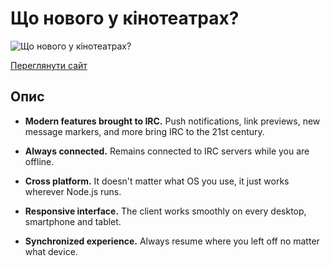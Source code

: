 # Що нового у кінотеатрах?

![Що нового у кінотеатрах?](https://i.ibb.co/NxmGPzm/Screenshot.png)

[Переглянути сайт](https://mityaua.github.io/cinema-calendar/)

## Опис  

-  **Modern features brought to IRC.** Push notifications, link previews, new message markers, and more bring IRC to the 21st century.

-  **Always connected.** Remains connected to IRC servers while you are offline.

-  **Cross platform.** It doesn't matter what OS you use, it just works wherever Node.js runs.

-  **Responsive interface.** The client works smoothly on every desktop, smartphone and tablet.

-  **Synchronized experience.** Always resume where you left off no matter what device.